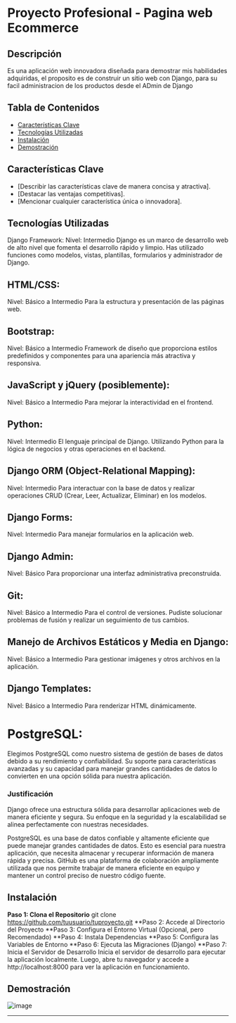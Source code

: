 # Proyecto Profesional - Pagina web Ecommerce

## Descripción

 Es una aplicación web innovadora diseñada para demostrar mis habilidades adquiridas, el proposito es de construir un sitio web con Django, para 
 su facil administracion de los productos desde el ADmin de Django
## Tabla de Contenidos

- [Características Clave](#características-clave)
- [Tecnologías Utilizadas](#tecnologías-utilizadas)
- [Instalación](#instalación)
- [Demostración](#demostración)

## Características Clave

- [Describir las características clave de manera concisa y atractiva].
- [Destacar las ventajas competitivas].
- [Mencionar cualquier característica única o innovadora].

## Tecnologías Utilizadas
Django Framework:
Nivel: Intermedio
Django es un marco de desarrollo web de alto nivel que fomenta el desarrollo rápido y limpio. Has utilizado funciones como modelos, vistas, plantillas, formularios y administrador de Django.

## HTML/CSS:
Nivel: Básico a Intermedio
Para la estructura y presentación de las páginas web.

## Bootstrap:
Nivel: Básico a Intermedio
Framework de diseño que proporciona estilos predefinidos y componentes para una apariencia más atractiva y responsiva.

## JavaScript y jQuery (posiblemente):
Nivel: Básico a Intermedio
Para mejorar la interactividad en el frontend.

## Python:
Nivel: Intermedio
El lenguaje principal de Django. Utilizando Python para la lógica de negocios y otras operaciones en el backend.

## Django ORM (Object-Relational Mapping):
Nivel: Intermedio
Para interactuar con la base de datos y realizar operaciones CRUD (Crear, Leer, Actualizar, Eliminar) en los modelos.

## Django Forms:
Nivel: Intermedio
Para manejar formularios en la aplicación web.

## Django Admin:
Nivel: Básico
Para proporcionar una interfaz administrativa preconstruida.

## Git:
Nivel: Básico a Intermedio
Para el control de versiones. Pudiste solucionar problemas de fusión y realizar un seguimiento de tus cambios.

## Manejo de Archivos Estáticos y Media en Django:
Nivel: Básico a Intermedio
Para gestionar imágenes y otros archivos en la aplicación.

## Django Templates:
Nivel: Básico a Intermedio
Para renderizar HTML dinámicamente.

# PostgreSQL: 
Elegimos PostgreSQL como nuestro sistema de gestión de bases de datos debido a su rendimiento y confiabilidad. Su soporte para características avanzadas y su capacidad para manejar grandes cantidades de datos lo convierten en una opción sólida para nuestra aplicación.

### Justificación
Django ofrece una estructura sólida para desarrollar aplicaciones web de manera eficiente y segura. 
Su enfoque en la seguridad y la escalabilidad se alinea perfectamente con nuestras necesidades.

PostgreSQL es una base de datos confiable y altamente eficiente que puede manejar grandes cantidades de datos. 
Esto es esencial para nuestra aplicación, que necesita almacenar y recuperar información de manera rápida y precisa.
GitHub es una plataforma de colaboración ampliamente utilizada que nos permite trabajar de manera eficiente en equipo y mantener un control preciso de nuestro código fuente.

## Instalación
**Paso 1: Clona el Repositorio**
git clone https://github.com/tuusuario/tuproyecto.git
**Paso 2: Accede al Directorio del Proyecto
**Paso 3: Configura el Entorno Virtual (Opcional, pero Recomendado)
**Paso 4: Instala Dependencias
**Paso 5: Configura las Variables de Entorno
**Paso 6: Ejecuta las Migraciones (Django)
**Paso 7: Inicia el Servidor de Desarrollo
Inicia el servidor de desarrollo para ejecutar la aplicación localmente.
Luego, abre tu navegador y accede a http://localhost:8000 para ver la aplicación en funcionamiento.

## Demostración
![image](https://github.com/prodark88/Django_Ecommerce/assets/90015558/2fa0f1bb-56c6-4649-bb44-3b3b7970e51c)






---
